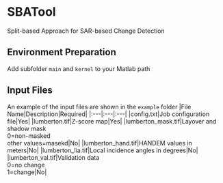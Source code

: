 # SBATool
Split-based Approach for SAR-based Change Detection

## Environment Preparation
Add subfolder ```main``` and ```kernel``` to your Matlab path

## Input Files
An example of the input files are shown in the ```example``` folder
|File Name|Description|Required|
|:---|:---|:---|
|config.txt|Job configuration file|Yes|
|lumberton.tif|Z-score map|Yes|
|lumberton_mask.tif|Layover and shadow mask<br />0=non-masked<br />other values=masekd|No|
|lumberton_hand.tif|HANDEM values in meters|No|
|lumberton_lia.tif|Local incidence angles in degrees|No|
|lumberton_val.tif|Validation data<br />0=no change<br />1=change|No|
